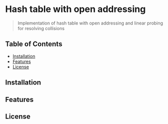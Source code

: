 # Hash table with open addressing

> Implementation of hash table with open addressing and linear probing for resolving collisions

## Table of Contents
- [Installation](#installation)
- [Features](#features)
- [License](#license)

## Installation
## Features
## License
